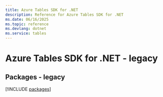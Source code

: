 ```yaml
---
title: Azure Tables SDK for .NET
description: Reference for Azure Tables SDK for .NET
ms.date: 06/16/2025
ms.topic: reference
ms.devlang: dotnet
ms.service: tables
---
```

# Azure Tables SDK for .NET - legacy
## Packages - legacy
[!INCLUDE [packages](tables-index.md)]